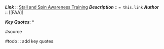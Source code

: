 ***Link***      :: [Stall and Spin Awareness Training](https://www.faa.gov/regulations_policies/advisory_circulars/index.cfm/go/document.information/documentid/1028760)
***Description***      :: `= this.link`
***Author*** :: [[FAA]]

***Key Quotes***:
* 

#source

#todo :: add key quotes